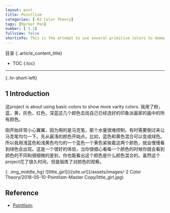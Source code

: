 ```yaml
---
layout: post
title: Pointlism
categories: [-02 Color Theory]
tags: [Marker Pen]
number: [-3.1]
fullview: false
shortinfo: This is the attempt to use several primitive colors to demonstrate the whole color pallete.
---
```

目录
{:.article_content_title}

* TOC
{:toc}

---
{:.hr-short-left}

## 1 Introduction

这project is about using basic colors to show more varity colors.
我用了粉，蓝，黄，灰色，红色，深蓝这几个颜色去找自己已经选好的印象派画家的画中的所有颜色。

刚开始非常小心翼翼，因为用的是马克笔，那个水量很难控制，有时需要倒过来让马克笔均匀一下。先从最浅的颜色开始点，比如，蓝色和黄色混合可以变成绿色。所以我用浅蓝色和浅黄色均匀的一个蓝色一个黄色紧挨着这两个颜色，就会慢慢看到绿色会出现。这是一个很好的体验，当你很细心看每一个颜色的时候你就会看到颜色的不同和很细微的差别，你也能看出这个颜色是什么颜色混合的。虽然这个project花了很久时间，但是锻炼了对颜色的观察。

{: .img_middle_hg}
![little_girl]({{site.url}}/assets/images/-2 Color Theory/2018-05-10-Pointlism-Master Copy/little_girl.jpg)

## Reference

- [Pointlism](https://www.youtube.com/watch?v=1dyapH_yAPQ);





